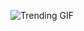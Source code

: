 ![Trending GIF](https://media4.giphy.com/media/v1.Y2lkPThiYjIxNzcyNXloOHNscTc4cnI0eWR3NGxia2ViZXdtcWJoYXBidGI1NW5xdXVjYyZlcD12MV9naWZzX3NlYXJjaCZjdD1n/xUPGcEliCc7bETyfO8/giphy.gif)
